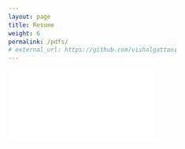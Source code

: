 ```yaml
---
layout: page
title: Resume
weight: 6
permalink: /pdfs/
# external_url: https://github.com/vishalgattani
---
```


<!-- <iframe src="/pdfs/Vishal_Gattani_CV.pdf" style="width:600px; height:800px;" frameborder="0" allowfullscreen></iframe> -->

![Vishal_Gattani_CV](/pdfs/Vishal_Gattani_CV.pdf)

